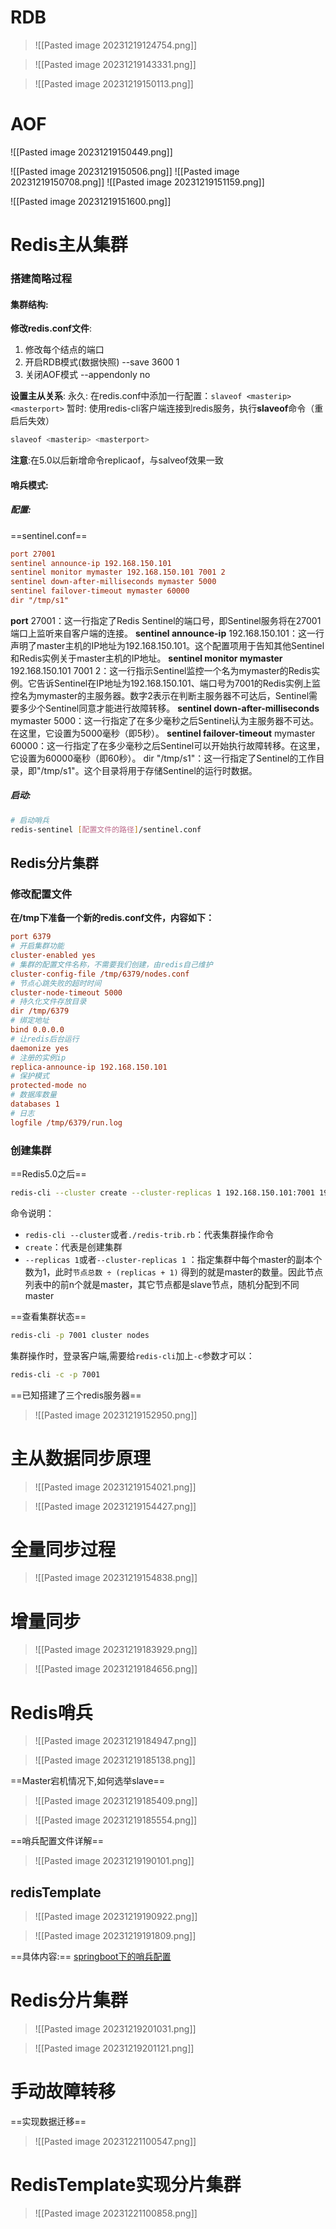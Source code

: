 # RDB
>![[Pasted image 20231219124754.png]]

>![[Pasted image 20231219143331.png]]

>![[Pasted image 20231219150113.png]]

# AOF
![[Pasted image 20231219150449.png]]

![[Pasted image 20231219150506.png]]
![[Pasted image 20231219150708.png]]
![[Pasted image 20231219151159.png]]

![[Pasted image 20231219151600.png]]


# Redis主从集群
### 搭建简略过程

#### 集群结构:
**修改redis.conf文件**:
1. 修改每个结点的端口
2. 开启RDB模式(数据快照) --save 3600 1
3. 关闭AOF模式  --appendonly no

**设置主从关系**:
永久:
在redis.conf中添加一行配置：```slaveof <masterip> <masterport>```
暂时:
使用redis-cli客户端连接到redis服务，执行**slaveof**命令（重启后失效）
  ```sh
  slaveof <masterip> <masterport>
  ```
**注意**:在5.0以后新增命令replicaof，与salveof效果一致


#### 哨兵模式:
##### 配置:
==sentinel.conf==
```ini
port 27001
sentinel announce-ip 192.168.150.101 
sentinel monitor mymaster 192.168.150.101 7001 2 
sentinel down-after-milliseconds mymaster 5000
sentinel failover-timeout mymaster 60000
dir "/tmp/s1"
```

**port** 27001：这一行指定了Redis Sentinel的端口号，即Sentinel服务将在27001端口上监听来自客户端的连接。
**sentinel announce-ip** 192.168.150.101：这一行声明了master主机的IP地址为192.168.150.101。这个配置项用于告知其他Sentinel和Redis实例关于master主机的IP地址。
**sentinel monitor mymaster** 192.168.150.101 7001 2：这一行指示Sentinel监控一个名为mymaster的Redis实例。它告诉Sentinel在IP地址为192.168.150.101、端口号为7001的Redis实例上监控名为mymaster的主服务器。数字2表示在判断主服务器不可达后，Sentinel需要多少个Sentinel同意才能进行故障转移。
**sentinel down-after-milliseconds** mymaster 5000：这一行指定了在多少毫秒之后Sentinel认为主服务器不可达。在这里，它设置为5000毫秒（即5秒）。
**sentinel failover-timeout** mymaster 60000：这一行指定了在多少毫秒之后Sentinel可以开始执行故障转移。在这里，它设置为60000毫秒（即60秒）。
dir "/tmp/s1"：这一行指定了Sentinel的工作目录，即"/tmp/s1"。这个目录将用于存储Sentinel的运行时数据。

##### 启动:
```sh
# 启动哨兵
redis-sentinel [配置文件的路径]/sentinel.conf
```



## Redis分片集群

### 修改配置文件
**在/tmp下准备一个新的redis.conf文件，内容如下：**
```ini
port 6379
# 开启集群功能
cluster-enabled yes
# 集群的配置文件名称，不需要我们创建，由redis自己维护
cluster-config-file /tmp/6379/nodes.conf
# 节点心跳失败的超时时间
cluster-node-timeout 5000
# 持久化文件存放目录
dir /tmp/6379
# 绑定地址
bind 0.0.0.0
# 让redis后台运行
daemonize yes
# 注册的实例ip
replica-announce-ip 192.168.150.101
# 保护模式
protected-mode no
# 数据库数量
databases 1
# 日志
logfile /tmp/6379/run.log
```

### 创建集群
==Redis5.0之后==
```sh
redis-cli --cluster create --cluster-replicas 1 192.168.150.101:7001 192.168.150.101:7002 192.168.150.101:7003 192.168.150.101:8001 192.168.150.101:8002 192.168.150.101:8003
```

命令说明：
- `redis-cli --cluster`或者`./redis-trib.rb`：代表集群操作命令
- `create`：代表是创建集群
- `--replicas 1`或者`--cluster-replicas 1` ：指定集群中每个master的副本个数为1，此时`节点总数 ÷ (replicas + 1)` 得到的就是master的数量。因此节点列表中的前n个就是master，其它节点都是slave节点，随机分配到不同master

==查看集群状态==

```sh
redis-cli -p 7001 cluster nodes
```

集群操作时，登录客户端,需要给`redis-cli`加上`-c`参数才可以：

```sh
redis-cli -c -p 7001
```



==已知搭建了三个redis服务器==
>![[Pasted image 20231219152950.png]]

# 主从数据同步原理
>![[Pasted image 20231219154021.png]]

>![[Pasted image 20231219154427.png]]

# 全量同步过程

>![[Pasted image 20231219154838.png]]


# 增量同步

>![[Pasted image 20231219183929.png]]

>![[Pasted image 20231219184656.png]]

# Redis哨兵
>![[Pasted image 20231219184947.png]]

>![[Pasted image 20231219185138.png]]

==Master宕机情况下,如何选举slave==

>![[Pasted image 20231219185409.png]]

>![[Pasted image 20231219185554.png]]

==哨兵配置文件详解==
>![[Pasted image 20231219190101.png]]

## redisTemplate
>![[Pasted image 20231219190922.png]]

>![[Pasted image 20231219191809.png]]


==具体内容:==
[springboot下的哨兵配置](https://www.bilibili.com/video/BV1cr4y1671t?p=107&spm_id_from=pageDriver&vd_source=c9f01c4138ffca623361215fe6c00336)

# Redis分片集群

>![[Pasted image 20231219201031.png]]

>![[Pasted image 20231219201121.png]]

# 手动故障转移
==实现数据迁移==


>![[Pasted image 20231221100547.png]]


# RedisTemplate实现分片集群

>![[Pasted image 20231221100858.png]]
















